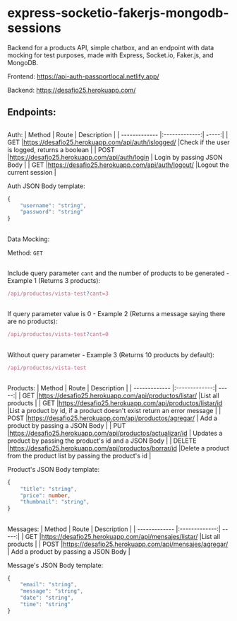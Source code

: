 # express-socketio-fakerjs-mongodb-sessions

Backend for a products API, simple chatbox, and an endpoint with data mocking for test purposes, made with Express, Socket.io, Faker.js, and MongoDB.

Frontend: https://api-auth-passportlocal.netlify.app/

Backend: https://desafio25.herokuapp.com/

## Endpoints:

##

Auth:
| Method | Route | Description |
| ------------- |:-------------:| -----:|
| GET |https://desafio25.herokuapp.com/api/auth/islogged/ |Check if the user is logged, returns a boolean |
| POST |https://desafio25.herokuapp.com/api/auth/login | Login by passing JSON Body |
| GET |https://desafio25.herokuapp.com/api/auth/logout/ |Logout the current session |

Auth JSON Body template:

```Typescript
{
    "username": "string",
    "password": "string"
}
```
##

Data Mocking:

Method: `GET`

##

Include query parameter `cant` and the number of products to be generated - Example 1 (Returns 3 products):

```Typescript
/api/productos/vista-test?cant=3
```

##

If query parameter value is 0 - Example 2 (Returns a message saying there are no products):

```Typescript
/api/productos/vista-test?cant=0
```

##

Without query parameter - Example 3 (Returns 10 products by default):

```Typescript
/api/productos/vista-test
```

##

Products:
| Method | Route | Description |
| ------------- |:-------------:| -----:|
| GET |https://desafio25.herokuapp.com/api/productos/listar/ |List all products |
| GET |https://desafio25.herokuapp.com/api/productos/listar/id |List a product by id, if a product doesn't exist return an error message |
| POST |https://desafio25.herokuapp.com/api/productos/agregar/ | Add a product by passing a JSON Body |
| PUT |https://desafio25.herokuapp.com/api/productos/actualizar/id | Updates a product by passing the product's id and a JSON Body |
| DELETE |https://desafio25.herokuapp.com/api/productos/borrar/id |Delete a product from the product list by passing the product's id |

Product's JSON Body template:

```Typescript
{
    "title": "string",
    "price": number,
    "thumbnail": "string",
}
```

##

Messages:
| Method | Route | Description |
| ------------- |:-------------:| -----:|
| GET |https://desafio25.herokuapp.com/api/mensajes/listar/ |List all products |
| POST |https://desafio25.herokuapp.com/api/mensajes/agregar/ | Add a product by passing a JSON Body |

Message's JSON Body template:

```Typescript
{
    "email": "string",
    "message": "string",
    "date": "string",
    "time": "string"
}
```
